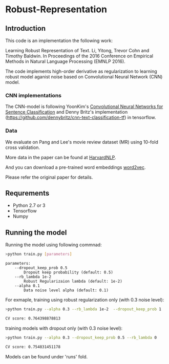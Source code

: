 # Robust-Representation


## Introduction
This code is an implementation the following work:

Learning Robust Representation of Text. Li, Yitong, Trevor Cohn and Timothy Baldwin. In Proceedings of the 2016 Conference on Empirical Methods in Natural Language Processing (EMNLP 2016).

The code implements high-order derivative as regularization to learning robust model aganist noise based on Convolutional Neural Network (CNN) model.

### CNN implementations
The CNN-model is following YoonKim's [Convolutional Neural Networks for Sentence Classification](http://arxiv.org/abs/1408.5882) and Denny Britz's implementation (https://github.com/dennybritz/cnn-text-classification-tf) in tensorflow.

### Data
We evaluate on Pang and Lee's movie review dataset (MR) using 10-fold cross validation.

More data in the paper can be found at [HarvardNLP](https://github.com/harvardnlp/sent-conv-torch/tree/master/data).

And you can download a pre-trained word embeddings [word2vec](https://code.google.com/archive/p/word2vec/).

Please refer the original paper for details.

## Requrements

- Python 2.7 or 3
- Tensorflow
- Numpy

## Running the model

Running the model using following commnad:

```bash
>python train.py [parameters]
```

```
parameters:
	--dropout_keep_prob 0.5
		Dropout keep probability (default: 0.5)
	--rb_lambda 1e-2
		Robust Regularizaion lambda (default: 1e-2)
	--alpha 0.1
		Data noise level alpha (default: 0.1)

```



For exmaple, training using robust regularization only (with 0.3 noise level):

```bash
>python train.py --alpha 0.3 --rb_lambda 1e-2  --dropout_keep_prob 1

CV score: 0.764398878813

```

training models with dropout only (with 0.3 noise level):

```bash
>python train.py --alpha 0.3 --dropout_keep_prob 0.5 --rb_lambda 0

CV score: 0.754831451178

```

Models can be found under 'runs' fold.
